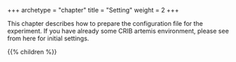 +++
archetype = "chapter"
title = "Setting"
weight = 2
+++

This chapter describes how to prepare the configuration file for the experiment.
If you have already some CRIB artemis environment, please see from here for initial settings.

{{% children %}}
